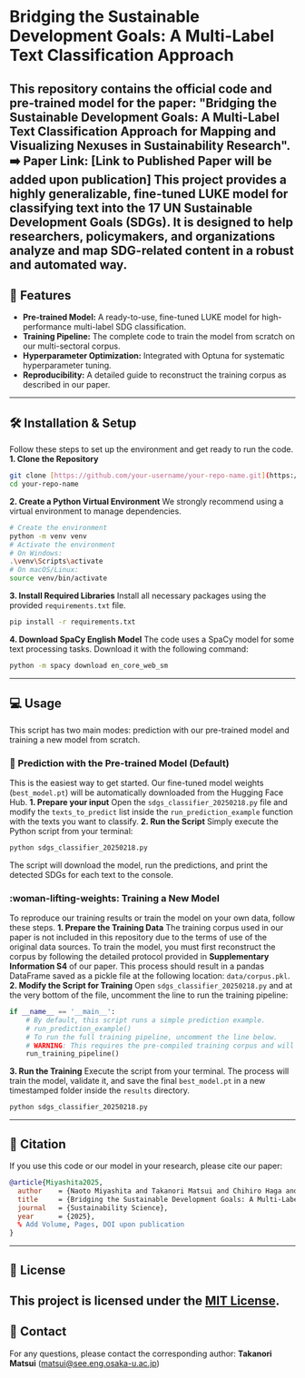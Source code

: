 # Bridging the Sustainable Development Goals: A Multi-Label Text Classification Approach
This repository contains the official code and pre-trained model for the paper: **"Bridging the Sustainable Development Goals: A Multi-Label Text Classification Approach for Mapping and Visualizing Nexuses in Sustainability Research"**.
:arrow_right: **Paper Link:** [Link to Published Paper will be added upon publication]
This project provides a highly generalizable, fine-tuned LUKE model for classifying text into the 17 UN Sustainable Development Goals (SDGs). It is designed to help researchers, policymakers, and organizations analyze and map SDG-related content in a robust and automated way.
---
## :rocket: Features
* **Pre-trained Model:** A ready-to-use, fine-tuned LUKE model for high-performance multi-label SDG classification.
* **Training Pipeline:** The complete code to train the model from scratch on our multi-sectoral corpus.
* **Hyperparameter Optimization:** Integrated with Optuna for systematic hyperparameter tuning.
* **Reproducibility:** A detailed guide to reconstruct the training corpus as described in our paper.
---
## :hammer_and_wrench: Installation & Setup
Follow these steps to set up the environment and get ready to run the code.
**1. Clone the Repository**
```bash
git clone [https://github.com/your-username/your-repo-name.git](https://github.com/your-username/your-repo-name.git)
cd your-repo-name
```
**2. Create a Python Virtual Environment**
We strongly recommend using a virtual environment to manage dependencies.
```bash
# Create the environment
python -m venv venv
# Activate the environment
# On Windows:
.\venv\Scripts\activate
# On macOS/Linux:
source venv/bin/activate
```
**3. Install Required Libraries**
Install all necessary packages using the provided `requirements.txt` file.
```bash
pip install -r requirements.txt
```
**4. Download SpaCy English Model**
The code uses a SpaCy model for some text processing tasks. Download it with the following command:
```bash
python -m spacy download en_core_web_sm
```
---
## :computer: Usage
This script has two main modes: prediction with our pre-trained model and training a new model from scratch.
### :crystal_ball: Prediction with the Pre-trained Model (Default)
This is the easiest way to get started. Our fine-tuned model weights (`best_model.pt`) will be automatically downloaded from the Hugging Face Hub.
**1. Prepare your input**
Open the `sdgs_classifier_20250218.py` file and modify the `texts_to_predict` list inside the `run_prediction_example` function with the texts you want to classify.
**2. Run the Script**
Simply execute the Python script from your terminal:
```bash
python sdgs_classifier_20250218.py
```
The script will download the model, run the predictions, and print the detected SDGs for each text to the console.
### :woman-lifting-weights: Training a New Model
To reproduce our training results or train the model on your own data, follow these steps.
**1. Prepare the Training Data**
The training corpus used in our paper is not included in this repository due to the terms of use of the original data sources.
To train the model, you must first reconstruct the corpus by following the detailed protocol provided in **Supplementary Information S4** of our paper. This process should result in a pandas DataFrame saved as a pickle file at the following location: `data/corpus.pkl`.
**2. Modify the Script for Training**
Open `sdgs_classifier_20250218.py` and at the very bottom of the file, uncomment the line to run the training pipeline:
```python
if __name__ == '__main__':
    # By default, this script runs a simple prediction example.
    # run_prediction_example()
    # To run the full training pipeline, uncomment the line below.
    # WARNING: This requires the pre-compiled training corpus and will take a long time.
    run_training_pipeline()
```
**3. Run the Training**
Execute the script from your terminal. The process will train the model, validate it, and save the final `best_model.pt` in a new timestamped folder inside the `results` directory.
```bash
python sdgs_classifier_20250218.py
```
---
## :scroll: Citation
If you use this code or our model in your research, please cite our paper:
```bibtex
@article{Miyashita2025,
  author    = {Naoto Miyashita and Takanori Matsui and Chihiro Haga and Naoki Masuhara and Shun Kawakubo},
  title     = {Bridging the Sustainable Development Goals: A Multi-Label Text Classification Approach for Mapping and Visualizing Nexuses in Sustainability Research},
  journal   = {Sustainability Science},
  year      = {2025},
  % Add Volume, Pages, DOI upon publication
}
```
---
## :page_facing_up: License
This project is licensed under the [MIT License](LICENSE.md).
---
## :e-mail: Contact
For any questions, please contact the corresponding author:
**Takanori Matsui** (matsui@see.eng.osaka-u.ac.jp)
